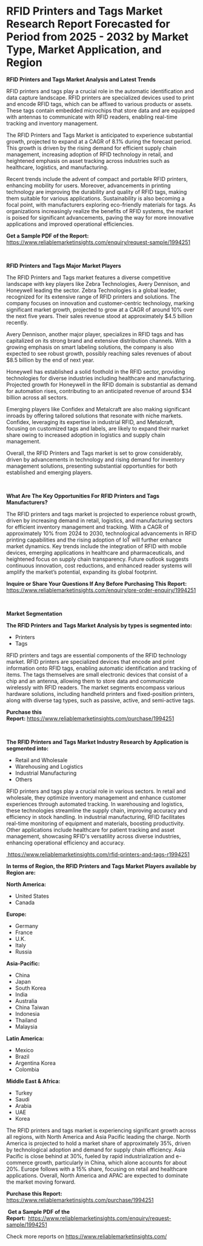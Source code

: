 <p><h1>RFID Printers and Tags Market Research Report Forecasted for Period from 2025 -  2032 by Market Type, Market Application, and Region</h1></p><p><strong>RFID Printers and Tags Market Analysis and Latest Trends</strong></p>
<p><p>RFID printers and tags play a crucial role in the automatic identification and data capture landscape. RFID printers are specialized devices used to print and encode RFID tags, which can be affixed to various products or assets. These tags contain embedded microchips that store data and are equipped with antennas to communicate with RFID readers, enabling real-time tracking and inventory management.</p><p>The RFID Printers and Tags Market is anticipated to experience substantial growth, projected to expand at a CAGR of 8.1% during the forecast period. This growth is driven by the rising demand for efficient supply chain management, increasing adoption of RFID technology in retail, and heightened emphasis on asset tracking across industries such as healthcare, logistics, and manufacturing.</p><p>Recent trends include the advent of compact and portable RFID printers, enhancing mobility for users. Moreover, advancements in printing technology are improving the durability and quality of RFID tags, making them suitable for various applications. Sustainability is also becoming a focal point, with manufacturers exploring eco-friendly materials for tags. As organizations increasingly realize the benefits of RFID systems, the market is poised for significant advancements, paving the way for more innovative applications and improved operational efficiencies.</p></p>
<p><strong>Get a Sample PDF of the Report:&nbsp;</strong> <a href="https://www.reliablemarketinsights.com/enquiry/request-sample/1994251?utm_campaign=2177&utm_medium=2&utm_source=Github&utm_content=ia&utm_term=02032025&utm_id=rfid-printers-and-tags">https://www.reliablemarketinsights.com/enquiry/request-sample/1994251</a></p>
<p>&nbsp;</p>
<p><strong>RFID Printers and Tags Major Market Players</strong></p>
<p><p>The RFID Printers and Tags market features a diverse competitive landscape with key players like Zebra Technologies, Avery Dennison, and Honeywell leading the sector. Zebra Technologies is a global leader, recognized for its extensive range of RFID printers and solutions. The company focuses on innovation and customer-centric technology, marking significant market growth, projected to grow at a CAGR of around 10% over the next five years. Their sales revenue stood at approximately $4.5 billion recently.</p><p>Avery Dennison, another major player, specializes in RFID tags and has capitalized on its strong brand and extensive distribution channels. With a growing emphasis on smart labeling solutions, the company is also expected to see robust growth, possibly reaching sales revenues of about $8.5 billion by the end of next year.</p><p>Honeywell has established a solid foothold in the RFID sector, providing technologies for diverse industries including healthcare and manufacturing. Projected growth for Honeywell in the RFID domain is substantial as demand for automation rises, contributing to an anticipated revenue of around $34 billion across all sectors.</p><p>Emerging players like Confidex and Metalcraft are also making significant inroads by offering tailored solutions that resonate with niche markets. Confidex, leveraging its expertise in industrial RFID, and Metalcraft, focusing on customized tags and labels, are likely to expand their market share owing to increased adoption in logistics and supply chain management.</p><p>Overall, the RFID Printers and Tags market is set to grow considerably, driven by advancements in technology and rising demand for inventory management solutions, presenting substantial opportunities for both established and emerging players.</p></p>
<p>&nbsp;</p>
<p><strong>What Are The Key Opportunities For RFID Printers and Tags Manufacturers?</strong></p>
<p><p>The RFID printers and tags market is projected to experience robust growth, driven by increasing demand in retail, logistics, and manufacturing sectors for efficient inventory management and tracking. With a CAGR of approximately 10% from 2024 to 2030, technological advancements in RFID printing capabilities and the rising adoption of IoT will further enhance market dynamics. Key trends include the integration of RFID with mobile devices, emerging applications in healthcare and pharmaceuticals, and heightened focus on supply chain transparency. Future outlook suggests continuous innovation, cost reductions, and enhanced reader systems will amplify the market’s potential, expanding its global footprint.</p></p>
<p><strong>Inquire or Share Your Questions If Any Before Purchasing This Report:</strong> <a href="https://www.reliablemarketinsights.com/enquiry/pre-order-enquiry/1994251?utm_campaign=2177&utm_medium=2&utm_source=Github&utm_content=ia&utm_term=02032025&utm_id=rfid-printers-and-tags">https://www.reliablemarketinsights.com/enquiry/pre-order-enquiry/1994251</a></p>
<p>&nbsp;</p>
<p><strong>Market Segmentation</strong></p>
<p><strong>The RFID Printers and Tags Market Analysis by types is segmented into:</strong></p>
<p><ul><li>Printers</li><li>Tags</li></ul></p>
<p><p>RFID printers and tags are essential components of the RFID technology market. RFID printers are specialized devices that encode and print information onto RFID tags, enabling automatic identification and tracking of items. The tags themselves are small electronic devices that consist of a chip and an antenna, allowing them to store data and communicate wirelessly with RFID readers. The market segments encompass various hardware solutions, including handheld printers and fixed-position printers, along with diverse tag types, such as passive, active, and semi-active tags.</p></p>
<p><strong>Purchase this Report:&nbsp;</strong><a href="https://www.reliablemarketinsights.com/purchase/1994251?utm_campaign=2177&utm_medium=2&utm_source=Github&utm_content=ia&utm_term=02032025&utm_id=rfid-printers-and-tags">https://www.reliablemarketinsights.com/purchase/1994251</a></p>
<p>&nbsp;</p>
<p><strong>The RFID Printers and Tags Market Industry Research by Application is segmented into:</strong></p>
<p><ul><li>Retail and Wholesale</li><li>Warehousing and Logistics</li><li>Industrial Manufacturing</li><li>Others</li></ul></p>
<p><p>RFID printers and tags play a crucial role in various sectors. In retail and wholesale, they optimize inventory management and enhance customer experiences through automated tracking. In warehousing and logistics, these technologies streamline the supply chain, improving accuracy and efficiency in stock handling. In industrial manufacturing, RFID facilitates real-time monitoring of equipment and materials, boosting productivity. Other applications include healthcare for patient tracking and asset management, showcasing RFID's versatility across diverse industries, enhancing operational efficiency and accuracy.</p></p>
<p><a href="https://www.reliablemarketinsights.com/rfid-printers-and-tags-r1994251?utm_campaign=2177&utm_medium=2&utm_source=Github&utm_content=ia&utm_term=02032025&utm_id=rfid-printers-and-tags">&nbsp;https://www.reliablemarketinsights.com/rfid-printers-and-tags-r1994251</a></p>
<p><strong>In terms of Region, the RFID Printers and Tags Market Players available by Region are:</strong></p>
<p>
    <p> <strong> North America: </strong>
        <ul>
            <li>United States</li>
            <li>Canada</li>
        </ul>
        </p> 
    <p> <strong> Europe: </strong>
        <ul>
            <li>Germany</li>
            <li>France</li>
            <li>U.K.</li>
            <li>Italy</li>
            <li>Russia</li>
        </ul>
        </p> 
    <p> <strong> Asia-Pacific: </strong>
        <ul>
            <li>China</li>
            <li>Japan</li>
            <li>South Korea</li>
            <li>India</li>
            <li>Australia</li>
            <li>China Taiwan</li>
            <li>Indonesia</li>
            <li>Thailand</li>
            <li>Malaysia</li>
        </ul>
        </p> 
    <p> <strong> Latin America: </strong>
        <ul>
            <li>Mexico</li>
            <li>Brazil</li>
            <li>Argentina Korea</li>
            <li>Colombia</li>
        </ul>
        </p> 
    <p> <strong> Middle East & Africa: </strong>
        <ul>
            <li>Turkey</li>
            <li>Saudi</li>
            <li>Arabia</li>
            <li>UAE</li>
            <li>Korea</li>
        </ul>
    </p>
    </p>
<p><p>The RFID printers and tags market is experiencing significant growth across all regions, with North America and Asia Pacific leading the charge. North America is projected to hold a market share of approximately 35%, driven by technological adoption and demand for supply chain efficiency. Asia Pacific is close behind at 30%, fueled by rapid industrialization and e-commerce growth, particularly in China, which alone accounts for about 20%. Europe follows with a 15% share, focusing on retail and healthcare applications. Overall, North America and APAC are expected to dominate the market moving forward.</p></p>
<p><strong>Purchase this Report: </strong><a href="https://www.reliablemarketinsights.com/purchase/1994251?utm_campaign=2177&utm_medium=2&utm_source=Github&utm_content=ia&utm_term=02032025&utm_id=rfid-printers-and-tags">https://www.reliablemarketinsights.com/purchase/1994251</a></p>
<p>&nbsp;<strong>Get a Sample PDF of the Report:&nbsp;&nbsp;</strong><a href="https://www.reliablemarketinsights.com/enquiry/request-sample/1994251?utm_campaign=2177&utm_medium=2&utm_source=Github&utm_content=ia&utm_term=02032025&utm_id=rfid-printers-and-tags">https://www.reliablemarketinsights.com/enquiry/request-sample/1994251</a></p>
<p><strong></strong></p>
<p>Check more reports on <a href="https://www.reliablemarketinsights.com/?utm_campaign=2177&utm_medium=2&utm_source=Github&utm_content=ia&utm_term=02032025&utm_id=rfid-printers-and-tags">https://www.reliablemarketinsights.com/</a></p>